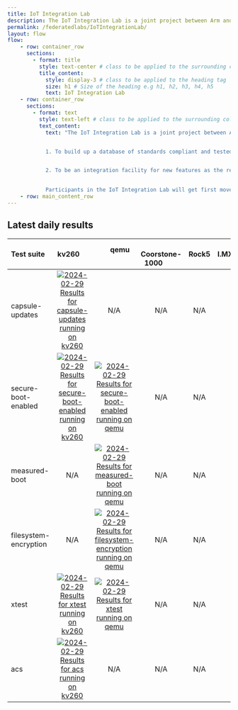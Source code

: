 ```yaml
---
title: IoT Integration Lab
description: The IoT Integration Lab is a joint project between Arm and Linaro to create interoperability between vendors creating embedded Linux products. 
permalink: /federatedlabs/IoTIntegrationLab/
layout: flow
flow:
    - row: container_row
      sections:
        - format: title
          style: text-center # class to be applied to the surrounding column
          title_content:
            style: display-3 # class to be applied to the heading tag
            size: h1 # Size of the heading e.g h1, h2, h3, h4, h5
            text: IoT Integration Lab
    - row: container_row
      sections:
        - format: text
          style: text-left # class to be applied to the surrounding column
          text_content:
            text: "The IoT Integration Lab is a joint project between Arm and Linaro to create interoperability between vendors creating embedded Linux products. The objective is two fold:


            1. To build up a database of standards compliant and tested SoCs, boards, OSes, and CSP agents that can be used by vendors to certify their products as compliant and can be used in their own product marketing


            2. To be an integration facility for new features as the relevant standards evolve to make sure new requirements are fit for purpose before they are deployed

            
            Participants in the IoT Integration Lab will get first mover advantage by being involved in the development of new features and receiving early notification of any integration problems."
    - row: main_content_row
---
```

## Latest daily results

| Test suite | &nbsp; &nbsp; &nbsp; &nbsp; kv260 &nbsp; &nbsp; &nbsp; &nbsp; | &nbsp; &nbsp; &nbsp; &nbsp; qemu &nbsp; &nbsp; &nbsp; &nbsp; | &nbsp; &nbsp; &nbsp; &nbsp; Coorstone-1000 &nbsp; &nbsp; &nbsp; &nbsp; | &nbsp; &nbsp; &nbsp; &nbsp; Rock5 &nbsp; &nbsp; &nbsp; &nbsp; | &nbsp; &nbsp; &nbsp; &nbsp; I.MX8.MINI &nbsp; &nbsp; &nbsp; &nbsp; |
|:---|:---:|:---:|:---:|:---:|:---:|
| capsule-updates | [![2024-02-29 Results for capsule-updates running on kv260](https://qa-reports.linaro.org/blueprints/nightly/build/latest-finished/badge?environment=kv260&suite=capsule-updates&passrate&title&hide_zeros=1)](https://qa-reports.linaro.org/blueprints/nightly/build/2024-02-29/testrun/22885690/suite/capsule-updates/tests/ "2024-02-29 Results for capsule-updates running on kv260") | N/A | N/A | N/A | N/A |
| secure-boot-enabled | [![2024-02-29 Results for secure-boot-enabled running on kv260](https://qa-reports.linaro.org/blueprints/nightly/build/latest-finished/badge?environment=kv260&suite=secure-boot-enabled&passrate&title&hide_zeros=1)](https://qa-reports.linaro.org/blueprints/nightly/build/2024-02-29/testrun/22885690/suite/secure-boot-enabled/tests/ "2024-02-29 Results for secure-boot-enabled running on kv260") | [![2024-02-29 Results for secure-boot-enabled running on qemu](https://qa-reports.linaro.org/blueprints/nightly/build/latest-finished/badge?environment=qemu&suite=secure-boot-enabled&passrate&title&hide_zeros=1)](https://qa-reports.linaro.org/blueprints/nightly/build/2024-02-29/testrun/22885677/suite/secure-boot-enabled/tests/ "2024-02-29 Results for secure-boot-enabled running on qemu") | N/A | N/A | N/A |
| measured-boot | N/A | [![2024-02-29 Results for measured-boot running on qemu](https://qa-reports.linaro.org/blueprints/nightly/build/latest-finished/badge?environment=qemu&suite=measured-boot&passrate&title&hide_zeros=1)](https://qa-reports.linaro.org/blueprints/nightly/build/2024-02-29/testrun/22885677/suite/measured-boot/tests/ "2024-02-29 Results for measured-boot running on qemu") | N/A | N/A | N/A |
| filesystem-encryption | N/A | [![2024-02-29 Results for filesystem-encryption running on qemu](https://qa-reports.linaro.org/blueprints/nightly/build/latest-finished/badge?environment=qemu&suite=filesystem-encryption&passrate&title&hide_zeros=1)](https://qa-reports.linaro.org/blueprints/nightly/build/2024-02-29/testrun/22885677/suite/filesystem-encryption/tests/ "2024-02-29 Results for filesystem-encryption running on qemu") | N/A | N/A | N/A |
| xtest | [![2024-02-29 Results for xtest running on kv260](https://qa-reports.linaro.org/blueprints/nightly/build/latest-finished/badge?environment=kv260&suite=xtest&passrate&title&hide_zeros=1)](https://qa-reports.linaro.org/blueprints/nightly/build/2024-02-29/testrun/22885690/suite/xtest/tests/ "2024-02-29 Results for xtest running on kv260") | [![2024-02-29 Results for xtest running on qemu](https://qa-reports.linaro.org/blueprints/nightly/build/latest-finished/badge?environment=qemu&suite=xtest&passrate&title&hide_zeros=1)](https://qa-reports.linaro.org/blueprints/nightly/build/2024-02-29/testrun/22885677/suite/xtest/tests/ "2024-02-29 Results for xtest running on qemu") | N/A | N/A | N/A |
| acs | [![2024-02-29 Results for acs running on kv260](https://qa-reports.linaro.org/trustedsubstrate/acs-testing/build/latest-finished/badge?environment=kv260&suite=acs&passrate&title&hide_zeros=1)](https://qa-reports.linaro.org/trustedsubstrate/acs-testing/build/2024-02-29/testrun/22886300/suite/acs/tests/ "2024-02-29 Results for acs running on kv260") | N/A | N/A | N/A | N/A |
